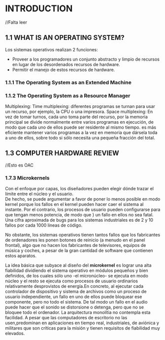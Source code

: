 # INTRODUCTION
//Falta leer

## 1.1 WHAT IS AN OPERATING SYSTEM?

Los sistemas operativos realizan 2 funciones:
-   Proveer a los programadores un conjunto abstracto y limpio de recursos en lugar de los desordenados
recursos de hardware.
-   Permitir el manejo de estos recursos de hardware.

### 1.1.1 The Operating System as an Extended Machine

### 1.1.2 The Operating System as a Resource Manager

Multiplexing:
Time multiplexing: diferentes programas se turnan para usar un recurso, por ejemplo, la CPU o una impresora.
Space multiplexing: En vez de tomar turnos, cada uno toma parte del recurso, por la memoria principal se divide 
normalmente entre varios programas en ejecución, de modo que cada uno de ellos puede ser residente al mismo tiempo.
es más eficiente mantener varios programas a la vez en memoria que dársela toda a uno de ellos, sobre todo si sólo 
necesita una pequeña fracción del total.
## 1.3 COMPUTER HARDWARE REVIEW
//Esto es OAC

### 1.7.3 Microkernels
Con el enfoque por capas, los diseñadores pueden elegir dónde trazar el límite entre el núcleo y el usuario.  
De hecho, se puede argumentar a favor de poner lo menos posible en modo kernel porque los fallos en el kernel pueden hacer caer 
el sistema al instante. Por el contrario, los procesos de usuario pueden configurarse para que tengan menos potencia, de modo que }
un fallo en ellos no sea fatal. Una cifra aproximada de bugs para los sistemas industriales es de 2 y 10 fallos por cada
1000 lineas de código.

No obstante, los sistemas operativos tienen tantos fallos que los fabricantes de ordenadores les ponen botones de reinicio 
(a menudo en el panel frontal), algo que no hacen los fabricantes de televisores, equipos de música y coches, a pesar de la gran 
cantidad de software que contienen estos aparatos.

La idea básica que subyace al diseño del **microkernel** es lograr una alta fiabilidad dividiendo el sistema operativo en módulos 
pequeños y bien definidos, de los cuales sólo uno -el micronúcleo- se ejecuta en modo núcleo y el resto se ejecuta como procesos 
de usuario ordinarios relativamente desprovistos de energía.En concreto, al ejecutar cada controlador de dispositivo y sistema de 
archivos como un proceso de usuario independiente, un fallo en uno de ellos puede bloquear ese componente, pero no todo el sistema.
De tal modo un fallo en el audio puede hacer que el sonido se distorsione o detenga, pero que no se bloquee todo el ordenador. 
La arquitectura monolítia no contempla esta facilidad. A pesar que las computadores de escritorio no las usen,predominan en 
aplicaciones en tiempo real, industriales, de aviónica y militares que son críticas para la misión y tienen requisitos de 
fiabilidad muy elevados.
